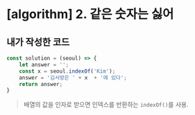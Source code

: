 # [algorithm] 2. 같은 숫자는 싫어
## 내가 작성한 코드

``` javascript
const solution = (seoul) => {
    let answer = '';
    const x = seoul.indexOf('Kim');
    answer = '김서방은 ' + x  + '에 있다';
    return answer;
}
```
> 배열의 값을 인자로 받으면 인덱스를 반환하는 <code>indexOf()</code>를 사용.